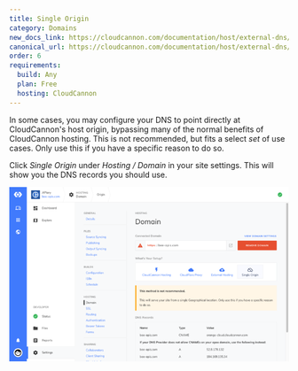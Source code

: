 ```yaml
---
title: Single Origin
category: Domains
new_docs_link: https://cloudcannon.com/documentation/host/external-dns/#apex-domains
canonical_url: https://cloudcannon.com/documentation/host/external-dns/#apex-domains
order: 6
requirements:
  build: Any
  plan: Free
  hosting: CloudCannon
---
```

In some cases, you may configure your DNS to point directly at CloudCannon's host origin, bypassing many of the normal benefits of CloudCannon hosting. This is not recommended, but fits a select *set* of use cases. Only use this if you have a specific reason to do so.

Click *Single Origin* under *Hosting / Domain* in your site settings. This will show you the DNS records you should use.

![Site Settings / Single Origin](/images/hosting/domains/single-origin.png)